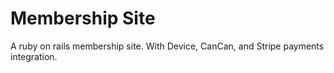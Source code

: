 # Membership Site

A ruby on rails membership site.  With Device, CanCan, and Stripe payments integration. 
